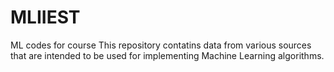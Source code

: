 # MLIIEST
ML codes for course
This repository contatins data from various sources that are intended to be used for implementing Machine Learning algorithms.
